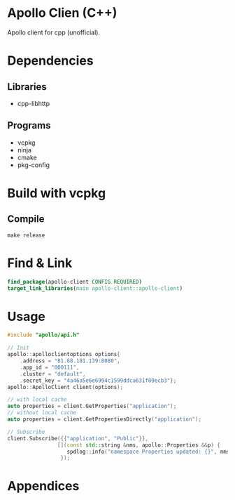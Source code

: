 # Apollo Clien (C++)

Apollo client for cpp (unofficial).

# Dependencies

## Libraries

- cpp-libhttp

## Programs

- vcpkg
- ninja
- cmake
- pkg-config

# Build with vcpkg

## Compile

```shell
make release
```

# Find & Link

```cmake
find_package(apollo-client CONFIG REQUIRED)
target_link_libraries(main apollo-client::apollo-client)
```

# Usage

```c++
#include "apollo/api.h"

// Init
apollo::apolloclientoptions options{
    .address = "81.68.181.139:8080",
    .app_id = "000111",
    .cluster = "default",
    .secret_key = "4a46a5e6e6994c1599ddca631f09ecb3"};
apollo::ApolloClient client(options);

// with local cache
auto properties = client.GetProperties("application");
// without local cache
auto properties = client.GetPropertiesDirectly("application");

// Subscribe
client.Subscribe({{"application", "Public"}},
                [](const std::string &nms, apollo::Properties &&p) {
                   spdlog::info("namespace Properties updated: {}", nms);
                 });

```

# Appendices
